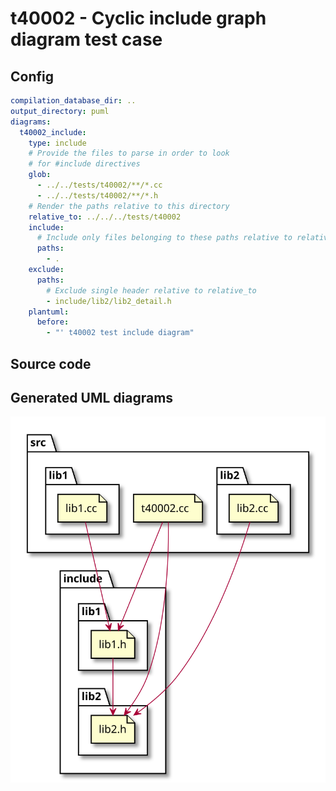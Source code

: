 # t40002 - Cyclic include graph diagram test case
## Config
```yaml
compilation_database_dir: ..
output_directory: puml
diagrams:
  t40002_include:
    type: include
    # Provide the files to parse in order to look
    # for #include directives
    glob:
      - ../../tests/t40002/**/*.cc
      - ../../tests/t40002/**/*.h
    # Render the paths relative to this directory
    relative_to: ../../../tests/t40002
    include:
      # Include only files belonging to these paths relative to relative_to
      paths:
        - .
    exclude:
      paths:
        # Exclude single header relative to relative_to
        - include/lib2/lib2_detail.h
    plantuml:
      before:
        - "' t40002 test include diagram"
```
## Source code
## Generated UML diagrams
![t40002_include](./t40002_include.svg "Cyclic include graph diagram test case")
